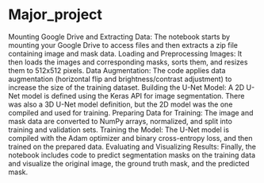 # Major_project
Mounting Google Drive and Extracting Data: The notebook starts by mounting your Google Drive to access files and then extracts a zip file containing image and mask data.
Loading and Preprocessing Images: It then loads the images and corresponding masks, sorts them, and resizes them to 512x512 pixels.
Data Augmentation: The code applies data augmentation (horizontal flip and brightness/contrast adjustment) to increase the size of the training dataset.
Building the U-Net Model: A 2D U-Net model is defined using the Keras API for image segmentation. There was also a 3D U-Net model definition, but the 2D model was the one compiled and used for training.
Preparing Data for Training: The image and mask data are converted to NumPy arrays, normalized, and split into training and validation sets.
Training the Model: The U-Net model is compiled with the Adam optimizer and binary cross-entropy loss, and then trained on the prepared data.
Evaluating and Visualizing Results: Finally, the notebook includes code to predict segmentation masks on the training data and visualize the original image, the ground truth mask, and the predicted mask.
